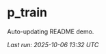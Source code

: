 # p_train

Auto-updating README demo.

<!--START_SECTION:status-->
_Last run: 2025-10-06 13:32 UTC_
<!--END_SECTION:status-->

































































































































































































































































































































































































































































































































































































































































































































































































































































































































































































































